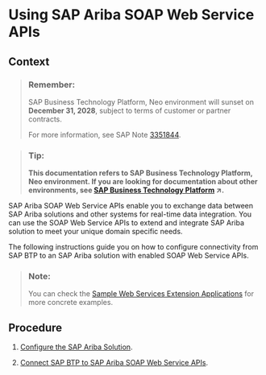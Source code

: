 <!-- loio7d75a46dddef477590d76bc4daebe194 -->

# Using SAP Ariba SOAP Web Service APIs



## Context

> ### Remember:  
> SAP Business Technology Platform, Neo environment will sunset on **December 31, 2028**, subject to terms of customer or partner contracts.
> 
> For more information, see SAP Note [3351844](https://me.sap.com/notes/3351844).

> ### Tip:  
> **This documentation refers to SAP Business Technology Platform, Neo environment. If you are looking for documentation about other environments, see [SAP Business Technology Platform](https://help.sap.com/viewer/65de2977205c403bbc107264b8eccf4b/Cloud/en-US/6a2c1ab5a31b4ed9a2ce17a5329e1dd8.html "SAP Business Technology Platform (SAP BTP) is an integrated offering comprised of the following technology portfolios: application development; process automation; integration; data, analytics, and enterprise planning; artificial intelligence. The platform offers users the ability to turn data into business value, compose end-to-end business processes, connect entire IT landscapes, and personalize, build and extend SAP applications. This reduces the overall total cost of ownership maintaining SAP landscapes and third-party software across end-to-end business processes.") :arrow_upper_right:.**

SAP Ariba SOAP Web Service APIs enable you to exchange data between SAP Ariba solutions and other systems for real-time data integration. You can use the SOAP Web Service APIs to extend and integrate SAP Ariba solution to meet your unique domain specific needs.

The following instructions guide you on how to configure connectivity from SAP BTP to an SAP Ariba solution with enabled SOAP Web Service APIs.

> ### Note:  
> You can check the [Sample Web Services Extension Applications](sample-web-services-extension-applications-8b1dc24.md) for more concrete examples.



## Procedure

1.  [Configure the SAP Ariba Solution](configure-the-sap-ariba-solution-2bd48cf.md#loio2bd48cfaee3f4967b4d3fa3c87cf942b).

2.  [Connect SAP BTP to SAP Ariba SOAP Web Service APIs](connect-sap-btp-to-sap-ariba-soap-web-service-apis-555368f.md).


